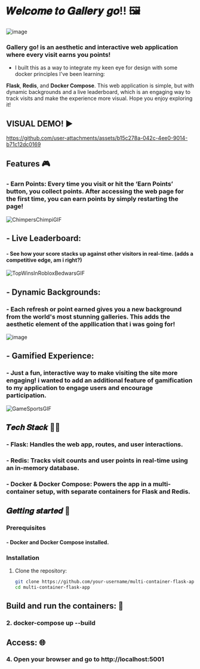 # 𝑾𝒆𝒍𝒄𝒐𝒎𝒆 𝒕𝒐 𝑮𝒂𝒍𝒍𝒆𝒓𝒚 𝒈𝒐!! 🖼️

![image](https://github.com/user-attachments/assets/e0810c5f-f88e-4546-aab6-9bb076c184b6)

 ### **Gallery go!** is an aesthetic and interactive web application where every visit earns you points! 
 
- I built this as a way to integrate my keen eye for design with some docker principles I've been learning:
  
 **Flask**, **Redis**, and **Docker Compose**. This web application is simple, but with dynamic backgrounds and a live leaderboard, which is an engaging way to track visits and make the experience more visual. Hope you enjoy exploring it!

##

## VISUAL DEMO! ▶️

https://github.com/user-attachments/assets/b15c278a-042c-4ee0-9014-b71c12dc0169

## 

## Features 🎮

### - **Earn Points**: Every time you visit or hit the **‘Earn Points’ button**, you collect points. After accessing the web page for the first time, you can earn points by simply restarting the page!

  ![ChimpersChimpiGIF](https://github.com/user-attachments/assets/6e5d8a0d-de05-453d-8e69-d038ed8a7a5f)

## 

## - **Live Leaderboard**:

#### - See how your score stacks up against other visitors in real-time. (adds a competitive edge, am i right?)

 ![TopWinsInRobloxBedwarsGIF](https://github.com/user-attachments/assets/b17c628d-8d4c-416f-b3ea-11a91cb5ef95)

## 

## - **Dynamic Backgrounds**:

### - Each refresh or point earned gives you a new background from the world's most stunning galleries. This adds the aesthetic element of the appllication that i was going for!

 ![image](https://github.com/user-attachments/assets/4e6f5d0e-8bff-4a40-b0b4-1f30dd05913f)

## 

## - **Gamified Experience**: 

### - Just a fun, interactive way to make visiting the site more engaging! i wanted to add an additional feature of gamification to my application to engage users and encourage participation.

![GameSportsGIF](https://github.com/user-attachments/assets/bfcfb530-6373-4c68-9409-e5f01bd7a272)

## 

## 𝑻𝒆𝒄𝒉 𝑺𝒕𝒂𝒄𝒌 👩‍💻

### - **Flask**: Handles the web app, routes, and user interactions.

### - **Redis**: Tracks visit counts and user points in real-time using an in-memory database.

### - **Docker & Docker Compose**: Powers the app in a multi-container setup, with separate containers for Flask and Redis.

## 𝑮𝒆𝒕𝒕𝒊𝒏𝒈 𝒔𝒕𝒂𝒓𝒕𝒆𝒅 📲

### Prerequisites
#### - **Docker** and **Docker Compose** installed.

### Installation
1. Clone the repository:
   ```bash
   git clone https://github.com/your-username/multi-container-flask-app.git
   cd multi-container-flask-app

## Build and run the containers: 🐳
### 2. docker-compose up --build

## Access: 🌐
### 4. Open your browser and go to http://localhost:5001

